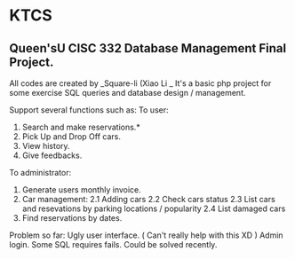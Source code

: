 # KTCS
## Queen'sU CISC 332 Database Management Final Project.

All codes are created by _Square-li (Xiao Li _
It's a basic php project for some exercise SQL queries and database design / management.

Support several functions such as:
To user:
1. Search and make reservations.*
2. Pick Up and Drop Off cars.
3. View history.
4. Give feedbacks.

To administrator:
1. Generate users monthly invoice.
2. Car management:
  2.1 Adding cars
  2.2 Check cars status
  2.3 List cars and resevations by parking locations / popularity
  2.4 List damaged cars
3. Find reservations by dates.

Problem so far:
  Ugly user interface. ( Can't really help with this XD )
  Admin login. 
  Some SQL requires fails. Could be solved recently.
